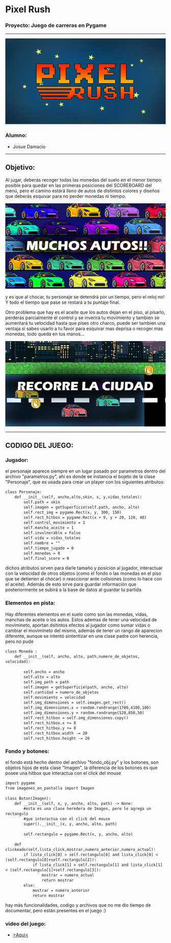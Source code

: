 
# Pixel Rush
### Proyecto: Juego de carreras en Pygame
--------------------------------------------------------------
![imagen_logo](./fotos_md/titulo.jpg)

### Alumno:
* Josue Damacio
---------------------------------------------------------------
## Objetivo:
Al jugar, deberás recoger todas las monedas del suelo en el menor tiempo posible para quedar en las primeras posiciones del SCOREBOARD del menú, pero el camino estará lleno de autos de distintos colores y diseños que deberás esquivar para no perder monedas ni tiempo.

![imagen_autos](./fotos_md/enemigos.jpg)

y es que al chocar, tu personaje se detendrá por un tiempo, pero el reloj no! Y todo el tiempo que pase se restará a tu puntaje final. 

Otro problema que hay es el aceite que los autos dejan en el piso, al pisarlo, perderás parcialmente el control y se inverirá tu movimiento y tambien se aumentará tu velocidad hasta que pises otro charco, puede ser tambien una ventaja si sabes usarlo a tu favor para esquivar mas deprisa o recoger mas monedas, todo queda en tus manos...

![imagen_in_game](./fotos_md/foto_jugando.jpg)

------------------------------------------

## CODIGO DEL JUEGO:

### Jugador:

el personaje aparece siempre en un lugar pasado por parametros dentro del archivo "parametros.py", ahí es donde se instancia el bojeto de la clase "Personaje", que es usada para crear un player con los siguientes atributos:
~~~
class Personaje:
    def __init__(self, ancho,alto,skin, x, y,vidas_totales):
        self.path = skin
        self.imagen = getSuperficie(self.path, ancho, alto)
        self.rect_img = pygame.Rect(x, y, 300, 150)
        self.rect_hitbox = pygame.Rect(x + 9, y + 20, 120, 48)
        self.control_movimiento = 1
        self.mancha_aceite = 1
        self.invulnerable = False
        self.vida = vidas_totales
        self.nombre = ""
        self.tiempo_jugado = 0
        self.monedas = 0
        self.final_score = 0
~~~
dichos atributos sirven para darle tamaño y posicion al jugador, interactuar con la velocidad de otros objetos (como el fondo o las monedas en el piso que se detienen al chocar) o reaccionar ante colisiones (como lo hace con el aceite). Además de esto sirve para guardar información que posteriormente se subirá a la base de datos al guardar tu partida

### Elementos en pista:

Hay diferentes elementos en el suelo como son las monedas, vidas, manchas de aceite o los autos. Estos ademas de tener una velocidad de movimineto, aportan dsitintos efectos al jugador como sumar vidas o cambiar el movimineto del mismo, además de tener un rango de aparecion diferente, aunque se intentó sintentizar en una clase padre con herencia, pero no pude

~~~
class Moneda :
    def __init__(self, ancho, alto, path,numero_de_objetos, velocidad):

        self.ancho = ancho
        self.alto = alto
        self.img_path = path
        self.imagen = getSuperficie(path, ancho, alto)
        self.cantidad = numero_de_objetos
        self.movimiento = velocidad
        self.img_dimensiones = self.imagen.get_rect()
        self.img_dimensiones.x = random.randrange(1700,4100,100)
        self.img_dimensiones.y = random.randrange(520,850,50)
        self.rect_hitbox = self.img_dimensiones.copy()
        self.rect_hitbox.x += 8
        self.rect_hitbox.y += 8
        self.rect_hitbox.width -= 20
        self.rect_hitbox.height -= 20
~~~

### Fondo y botones:

el fondo está hecho dentro del archivo "fondo_obj.py" y los botones, son objetos hijos de esta clase "Imagen", la diferencia de los botones es que posee una hitbox que interactua con el click del mouse

~~~
import pygame
from imagenes_en_pantalla import Imagen

class Boton(Imagen):
    def __init__(self, x, y, ancho, alto, path) -> None:
        #esta es una clase heredera de Imagen, pero le agrega un rectangulo
        #que interactua con el click del mouse
        super().__init__(x, y, ancho, alto, path)

        self.rectangulo = pygame.Rect(x, y, ancho, alto)

    def clickeado(self,lista_click,mostrar,numero_anterior,numero_actual):
        if lista_click[0] > self.rectangulo[0] and lista_click[0] < (self.rectangulo[0]+self.rectangulo[2]):
            if lista_click[1] > self.rectangulo[1] and lista_click[1] < (self.rectangulo[1]+self.rectangulo[3]):
                mostrar = numero_actual
                return mostrar
        else:
            mostrar = numero_anterior
            return mostrar
~~~

hay más funcionalidades, codigo y archivos que no me dio tiempo de documentar, pero están presentes en el juego :)

### video del juego:

- [>Aqui<](https://clipchamp.com/watch/r5XmVrAqoIQ)
